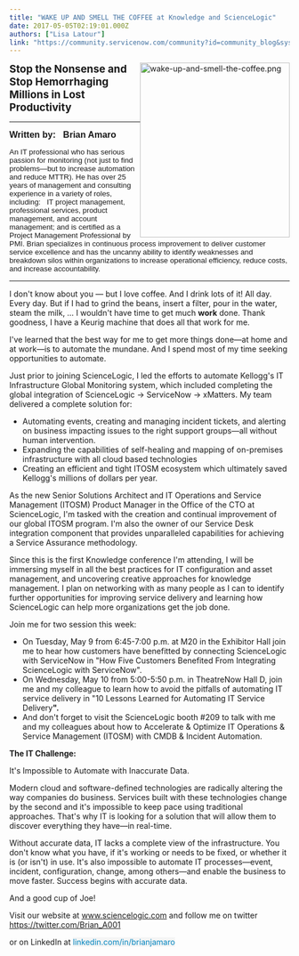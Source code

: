```yaml
---
title: "WAKE UP AND SMELL THE COFFEE at Knowledge and ScienceLogic"
date: 2017-05-05T02:19:01.000Z
authors: ["Lisa Latour"]
link: "https://community.servicenow.com/community?id=community_blog&sys_id=63fca6a5dbd0dbc01dcaf3231f96198c"
---
```

<p><img  alt="wake-up-and-smell-the-coffee.png" class="image-1 jive-image" height="314" src="565bc00adb909704ed6af3231f9619fe.iix" style="width: 269px; height: 313.833px; float: right;" width="269"/><span style="font-size: 14pt;"><strong>Stop the Nonsense and Stop Hemorrhaging Millions in Lost Productivity</strong></span></p><hr/><p><span style="font-family: arial,helvetica,sans-serif; font-size: 12pt;"><strong>Written by:   </strong><strong>Brian Amaro</strong> </span></p><p><span style="font-family: arial,helvetica,sans-serif;"><span style="font-size: 10pt;">An IT professional who has serious passion for monitoring (not just to find problems—but to increase automation and reduce MTTR). He has over 25 years of management and consulting experience in a variety of roles, including:   IT project management, professional services, product management, and account management; and is certified as a Project Management Professional by PMI. Brian specializes in continuous process improvement to deliver customer service excellence and has the uncanny ability to identify weaknesses and breakdown silos within organizations to increase operational efficiency, reduce costs, and increase accountability.</span> </span></p><hr/><p></p><p>I don't know about you — but I love coffee. And I drink lots of it! All day. Every day. But if I had to grind the beans, insert a filter, pour in the water, steam the milk, … I wouldn't have time to get much <strong>work</strong> done. Thank goodness, I have a Keurig machine that does all that work for me.</p><p>I've learned that the best way for me to get more things done—at home and at work—is to automate the mundane. And I spend most of my time seeking opportunities to automate. </p><p></p><p>Just prior to joining ScienceLogic, I led the efforts to automate Kellogg's IT Infrastructure Global Monitoring system, which included completing the global integration of ScienceLogic -&gt; ServiceNow -&gt; xMatters. My team delivered a complete solution for:</p><ul style="list-style-type: disc;"><li>Automating events, creating and managing incident tickets, and alerting on business impacting issues to the right support groups—all without human intervention.</li><li>Expanding the capabilities of self-healing and mapping of on-premises infrastructure with all cloud based technologies</li><li>Creating an efficient and tight ITOSM ecosystem which ultimately saved Kellogg's millions of dollars per year.</li></ul><p></p><p>As the new Senior Solutions Architect and IT Operations and Service Management (ITOSM) Product Manager in the Office of the CTO at ScienceLogic, I'm tasked with the creation and continual improvement of our global ITOSM program. I'm also the owner of our Service Desk integration component that provides unparalleled capabilities for achieving a Service Assurance methodology.</p><p></p><p>Since this is the first Knowledge conference I'm attending, I will be immersing myself in all the best practices for IT configuration and asset management, and uncovering creative approaches for knowledge management. I plan on networking with as many people as I can to identify further opportunities for improving service delivery and learning how ScienceLogic can help more organizations get the job done.</p><p></p><p>Join me for two session this week:</p><ul style="list-style-type: disc;"><li>On Tuesday, May 9 from 6:45-7:00 p.m. at M20 in the Exhibitor Hall join me to hear how customers have benefitted by connecting ScienceLogic with ServiceNow in "How Five Customers Benefited From Integrating ScienceLogic with ServiceNow".</li><li>On Wednesday, May 10 from 5:00-5:50 p.m. in TheatreNow Hall D, join me and my colleague to learn how to avoid the pitfalls of automating IT service delivery in "10 Lessons Learned for Automating IT Service Delivery<strong>". </strong></li><li>And don't forget to visit the ScienceLogic booth #209 to talk with me and my colleagues about how to Accelerate &amp; Optimize IT Operations &amp; Service Management (ITOSM) with CMDB &amp; Incident Automation.</li></ul><p></p><p><strong>The IT Challenge:</strong></p><p>It's Impossible to Automate with Inaccurate Data.</p><p></p><p>Modern cloud and software-defined technologies are radically altering the way companies do business. Services built with these technologies change by the second and it's impossible to keep pace using traditional approaches. That's why IT is looking for a solution that will allow them to discover everything they have—in real-time.</p><p></p><p>Without accurate data, IT lacks a complete view of the infrastructure. You don't know what you have, if it's working or needs to be fixed, or whether it is (or isn't) in use. It's also impossible to automate IT processes—event, incident, configuration, change, among others—and enable the business to move faster. Success begins with accurate data.</p><p>And a good cup of Joe!</p><p></p><p>Visit our website at <a title="w.sciencelogic.com/" href="http://www.sciencelogic.com/">www.sciencelogic.com</a> and follow me on twitter <a title="witter.com/Brian_A001" href="https://twitter.com/Brian_A001">https://twitter.com/Brian_A001</a></p><p>or on LinkedIn at <span style="color: #0084bf; background: whitesmoke;">linkedin.com/in/brianjamaro</span></p>